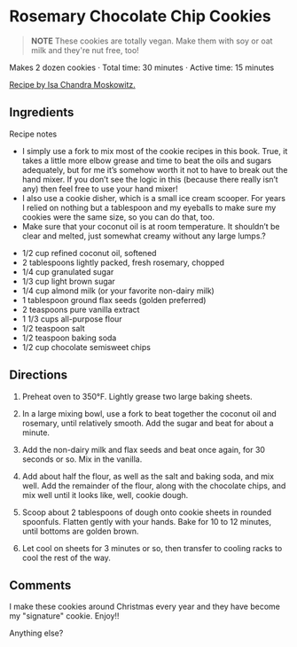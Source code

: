 # Rosemary Chocolate Chip Cookies


> **NOTE** These cookies are totally vegan. Make them with soy or oat milk and they're nut free, too! 

Makes 2 dozen cookies · Total time: 30 minutes · Active time: 15 minutes

[Recipe by Isa Chandra Moskowitz.](https://www.theppk.com/)

## Ingredients

Recipe notes
* I simply use a fork to mix most of the cookie recipes in this book. True, it takes a little more elbow grease and time to beat the oils and sugars adequately, but for me it’s somehow worth it not to have to break out the hand mixer. If you don’t see the logic in this (because there really isn’t any) then feel free to use your hand mixer!
* I also use a cookie disher, which is a small ice cream scooper. For years I relied on nothing but a tablespoon and my eyeballs to make sure my cookies were the same size, so you can do that, too.
* Make sure that your coconut oil is at room temperature. It shouldn’t be clear and melted, just somewhat creamy without any large lumps.?

- 1/2 cup refined coconut oil, softened
- 2 tablespoons lightly packed, fresh rosemary, chopped
- 1/4 cup granulated sugar
- 1/3 cup light brown sugar
- 1/4 cup almond milk (or your favorite non-dairy milk)
- 1 tablespoon ground flax seeds (golden preferred)
- 2 teaspoons pure vanilla extract
- 1 1/3 cups all-purpose flour
- 1/2 teaspoon salt
- 1/2 teaspoon baking soda
- 1/2 cup chocolate semisweet chips


## Directions

1. Preheat oven to 350°F. Lightly grease two large baking sheets.

2. In a large mixing bowl, use a fork to beat together the coconut oil and rosemary, until relatively smooth. Add the sugar and beat for about a minute.

3. Add the non-dairy milk and flax seeds and beat once again, for 30 seconds or so. Mix in the vanilla.

4. Add about half the flour, as well as the salt and baking soda, and mix well. Add the remainder of the flour, along with the chocolate chips, and mix well until it looks like, well, cookie dough.

5. Scoop about 2 tablespoons of dough onto cookie sheets in rounded spoonfuls. Flatten gently with your hands. Bake for 10 to 12 minutes, until bottoms are golden brown.

6. Let cool on sheets for 3 minutes or so, then transfer to cooling racks to cool the rest of the way.


## Comments
I make these cookies around Christmas every year and they have become my "signature" cookie. Enjoy!!

Anything else?
